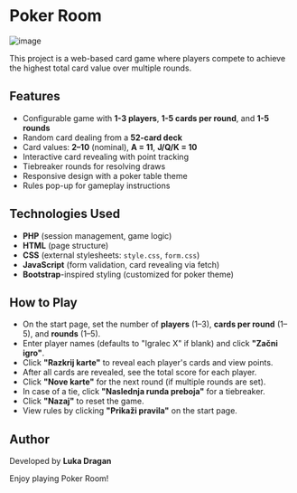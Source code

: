 # Poker Room

![image](https://github.com/user-attachments/assets/468055f3-f1a6-4b74-b7fd-20463b40af25)

This project is a web-based card game where players compete to achieve the highest total card value over multiple rounds.

## Features
- Configurable game with **1-3 players**, **1-5 cards per round**, and **1-5 rounds**
- Random card dealing from a **52-card deck**
- Card values: **2–10** (nominal), **A = 11**, **J/Q/K = 10**
- Interactive card revealing with point tracking
- Tiebreaker rounds for resolving draws
- Responsive design with a poker table theme
- Rules pop-up for gameplay instructions

## Technologies Used
- **PHP** (session management, game logic)
- **HTML** (page structure)
- **CSS** (external stylesheets: `style.css`, `form.css`)
- **JavaScript** (form validation, card revealing via fetch)
- **Bootstrap**-inspired styling (customized for poker theme)

## How to Play
- On the start page, set the number of **players** (1–3), **cards per round** (1–5), and **rounds** (1–5).
- Enter player names (defaults to "Igralec X" if blank) and click **"Začni igro"**.
- Click **"Razkrij karte"** to reveal each player's cards and view points.
- After all cards are revealed, see the total score for each player.
- Click **"Nove karte"** for the next round (if multiple rounds are set).
- In case of a tie, click **"Naslednja runda preboja"** for a tiebreaker.
- Click **"Nazaj"** to reset the game.
- View rules by clicking **"Prikaži pravila"** on the start page.

## Author
Developed by **Luka Dragan**

Enjoy playing Poker Room!